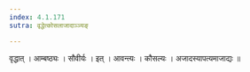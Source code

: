 ```yaml
---
index: 4.1.171
sutra: वृद्धेत्कोसलाजादाञ्ञ्यङ्

---
```

 वृद्धात् । आम्बष्ठ्यः । सौवीर्यः । इत् । आवन्त्यः । कौसल्यः । अजादस्यापत्यमाजाद्यः ॥